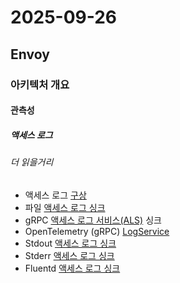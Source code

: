 # 2025-09-26

## Envoy

### 아키텍처 개요

#### 관측성

##### 액세스 로그

###### 더 읽을거리

* 액세스 로그 [구상][config-observability-access-logs-access-logging]
* 파일 [액세스 로그 싱크][api-extensions-access-loggers-file-access-log]
* gRPC [액세스 로그 서비스(ALS)][api-extensions-access-loggers-http-grpc-access-log-config] 싱크
* OpenTelemetry (gRPC) [LogService][api-extensions-access-loggers-open-telemetry-access-log-open-telemetry-access-log-config]
* Stdout [액세스 로그 싱크][api-extesnions-access-loggers-standard-streams-access-loggers-stdout-access-log]
* Stderr [액세스 로그 싱크][api-extesnions-access-loggers-standard-streams-access-loggers-stderr-access-log]
* Fluentd [액세스 로그 싱크][api-extensions-access-loggers-fluentd-access-log-fluentd-access-log-config]

[config-observability-access-logs-access-logging]: https://www.envoyproxy.io/docs/envoy/latest/configuration/observability/access_log/usage#config-access-log
[api-extensions-access-loggers-file-access-log]: https://www.envoyproxy.io/docs/envoy/latest/api-v3/extensions/access_loggers/file/v3/file.proto#envoy-v3-api-msg-extensions-access-loggers-file-v3-fileaccesslog
[api-extensions-access-loggers-http-grpc-access-log-config]: https://www.envoyproxy.io/docs/envoy/latest/api-v3/extensions/access_loggers/grpc/v3/als.proto#envoy-v3-api-msg-extensions-access-loggers-grpc-v3-httpgrpcaccesslogconfig
[api-extensions-access-loggers-open-telemetry-access-log-open-telemetry-access-log-config]: https://www.envoyproxy.io/docs/envoy/latest/api-v3/extensions/access_loggers/open_telemetry/v3/logs_service.proto#envoy-v3-api-msg-extensions-access-loggers-open-telemetry-v3-opentelemetryaccesslogconfig
[api-extesnions-access-loggers-standard-streams-access-loggers-stdout-access-log]: https://www.envoyproxy.io/docs/envoy/latest/api-v3/extensions/access_loggers/stream/v3/stream.proto#envoy-v3-api-msg-extensions-access-loggers-stream-v3-stdoutaccesslog
[api-extesnions-access-loggers-standard-streams-access-loggers-stderr-access-log]: https://www.envoyproxy.io/docs/envoy/latest/api-v3/extensions/access_loggers/stream/v3/stream.proto#envoy-v3-api-msg-extensions-access-loggers-stream-v3-stderraccesslog
[api-extensions-access-loggers-fluentd-access-log-fluentd-access-log-config]: https://www.envoyproxy.io/docs/envoy/latest/api-v3/extensions/access_loggers/fluentd/v3/fluentd.proto#envoy-v3-api-msg-extensions-access-loggers-fluentd-v3-fluentdaccesslogconfig
